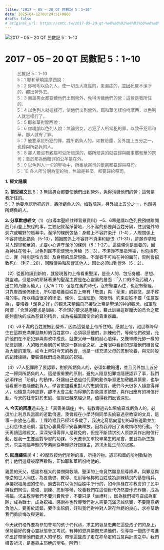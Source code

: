 ```yaml
---
title: "2017 – 05 – 20 QT 民數記 5：1~10"
date: 2025-04-12T00:24:51+0800
draft: false
# original_url: https://cmtc.tw/2017-05-20-qt-%e6%b0%91%e6%95%b8%e8%a8%98-5%ef%bc%9a110
---
```


![2017 – 05 – 20 QT 民數記 5：1\~10](/images/qt.jpg   "2017 – 05 – 20 QT 民數記 5：1\~10")

# 2017 – 05 – 20 QT 民數記 5：1\~10

> 民數記 5：1\~10  
> 5：1 耶和華曉諭摩西說：  
> 5：2 你吩咐以色列人，使一切長大痲瘋的，患漏症的，並因死屍不潔淨的，都出營外去。  
> 5：3 無論男女都要使他們出到營外，免得污穢他們的營；這營是我所住的。  
> 5：4 以色列人就這樣行，使他們出到營外。耶和華怎樣吩咐摩西，以色列人就怎樣行了。  
> 5：5 耶和華對摩西說：  
> 5：6 你曉諭以色列人說：無論男女，若犯了人所常犯的罪，以致干犯耶和華，那人就有了罪。  
> 5：7 他要承認所犯的罪，將所虧負人的，如數賠還，另外加上五分之一，也歸與所虧負的人。  
> 5：8 那人若沒有親屬可受所賠還的，那所賠還的就要歸與服事耶和華的祭司；至於那為他贖罪的公羊是在外。  
> 5：9 以色列人一切的聖物中，所奉給祭司的舉祭都要歸與祭司。  
> 5：10 各人所分別為聖的物，無論是甚麼，都要歸給祭司。

**1.** **經文誦讀**

**2.** **領受經文**民 5：3 無論男女都要使他們出到營外，免得污穢他們的營；這營是我所住的。  
5：7 他要承認所犯的罪，將所虧負人的，如數賠還，另外加上五分之一，也歸與所虧負的人。

**3. 分享默想經文**（1）《啟導本聖經註釋背景資料》─5、6章是講以色列民預備離開西乃山登上旅程的事，主要記敘潔淨營地，凡不潔的都要與百姓分隔，住到營外的洞穴或曠野的賬幕中。潔淨的條例包括：身體上不容許染汙（1-4），人際關係上不容許彼此虧負（5-10），婚姻關係上不容許不貞潔和疑恨（11-31）。許願作拿細耳人歸耶和華的，尤要小心遵守潔淨的條例（6：1-27）。這些條例是重要的，因為神住在營中，以色列民不能使營地污穢（5：3）。不潔淨不單指污垢，也包括死亡、罪（特別是性方面）及身體的反常現象。不潔者不可站在神的面前，否則會招致死亡（利7：20），同時傳染和影響其他人，因此必須出到營外（5：2）。

（2）從舊約讀到新約，就發現舊約上帝看重聖潔，是全人的，包括身體、思想、與靈魂。但是新約耶穌著重的聖潔主要是在心靈裏的層面：「入口的不能污穢人，出口的乃能污穢人」（太15：11）但是在舊約時代，沒有聖靈內住，也沒有聖經，只靠摩西頒佈律法，所以要培養百姓對上帝有「敬畏」與「聖潔」的觀念，是不容易的事。所以藉由很多的律法、條例、生活細節，來限制、約束百姓不要「任意妄為」，要培養「潔身之好」的觀念來預備自己接受上帝是聖潔的神的觀念。如軍隊所謂：「合理的要求是訓練、不合理的要求是磨練」，藉此訓練這群龐大的烏合之眾能夠盡快的成為基督的精兵，成為祝福萬國使命的貴重器皿。

（3）v3不潔的百姓要搬到營外，因為這營是上帝所住的。感謝上帝，祂屈尊降卑住在這群充滿罪惡無知的百姓當中，必須容忍他們，訓練他們，等候他們改變，允許他們在不斷犯罪與悔改中成長，就像父母一樣的耐心陪伴，又像軍隊元帥一樣的紀律訓練，人的眼光看到的可能是一群烏合之眾，上帝眼中看到的是給他們機會成為大能的軍隊，如今上帝對今天的教會，也是一樣充滿父母的忍耐牧養，與元帥般的紀律操練，要裝備我們成為萬民的祝福。

（4）v7人犯罪除了要認罪，對於所虧負人的，必須如數賠還，並且另外加上五分之一歸與所虧負的人。這是很重要的原則，避免人隨意犯罪或隨便認罪了事，我們必須作出「賠償」的動作，好讓自己透過付代價的動作學習更加儆醒與慎重，也學習看重不要隨便虧負人，學習更加看重對人的忠誠信實。我們今天很多人隨意得罪人，也隨意向神認罪，卻不太會主動向得罪的對象請求饒恕，與作出應有的補償行動。今天的社會對於忠誠、信實已越來越少見，值得我們反省深思。

**4. 今天的回應**過去在上「真善美講座」中，有教導過去如果偷竊或虧負人的，必須加上利息與當面的道歉償還。我曾經在小學時與同學去偷竊過空教室的文具，這事一直放在心裏，上課時候我已經20多歲了，我決定寫信向當初的母校道歉並加上利息作出賠償，當初心裏覺得平安喜樂釋放，因為我跨出了勇敢悔改的行動。今天再讀這段經文，深深覺得得罪人是難免的，但是不斷請求別人原諒與作出賠償行動，是我一生要面對學習的功課。今天要參加軍校畢業生的聚會，並且為新生施洗，求主祝福年輕的學弟妹從年輕好好跟隨主，追求永恆生命的冠冕。

**5. 回應禱告**民 4：49摩西按他們所辦的事、所擡的物，憑耶和華的吩咐數點他們；他們這樣被摩西數點，正如耶和華所吩咐他的。

親愛的天父，感謝祢極大的憐憫與救贖，聖潔的上帝竟然願意屈尊降卑，與罪惡與悖逆的世人同住，為要裝備、教導、忍耐等候祢的百姓成為訓練精良的基督精兵，承接祝福萬國的使命。過去祢在以色列百姓中所行的，如今照樣在祢教會的子民中與我們同住，裝備、訓練、忍耐等候，牧養我們在這個世代仍然要作光作鹽，成為祝福。求主教導我們不要消費教會，不要只是「坐禮拜」，因為我們被呼召成為軍隊，成為戰士，成為祝福。感謝祢也教導我們對人需要充滿忠誠信實，不要隨意虧負他人，要勇於認錯，要作出賠償，好叫我們對神對人常存無虧的良心，求祢幫助我們勇於悔改與更新。

今天我們格外要為參加會考的孩子們代禱，求主的智慧恩典在這些孩子們的身上，保持最好的身心靈狀態參加考試，有神的恩典憐憫充滿他們，引導每一個孩子考進祢應許帶領他們要進入的學校，帶領這些孩子走在祢命定的旨意與計畫之中。我們禱告祈求，是奉靠主耶穌的聖名，阿們！